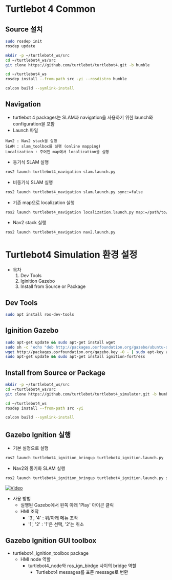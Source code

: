# Turtlebot 4 Common
## Source 설치
```bash
sudo rosdep init
rosdep update

mkdir -p ~/turtlebot4_ws/src
cd ~/turtlebot4_ws/src
git clone https://github.com/turtlebot/turtlebot4.git -b humble

cd ~/turtlebot4_ws
rosdep install --from-path src -yi --rosdistro humble

colcon build --symlink-install
```

## Navigation
* turtlebot 4 packages는 SLAM과 navigation을 사용하기 위한 launch와 configuration을 포함
* Launch 파일
```
Nav2 : Nav2 stack을 실행
SLAM : slam_toolbox를 실행 (online mapping)
Localization : 주어진 map에서 localization을 실행
```

* 동기식 SLAM 실행
```bash
ros2 launch turtlebot4_navigation slam.launch.py
```

* 비동기식 SLAM 실행
```bash
ros2 launch turtlebot4_navigation slam.launch.py sync:=false
```

* 기존 map으로 localization 실행
```bash
ros2 launch turtlebot4_navigation localization.launch.py map:=/path/to/map.yaml
```


* Nav2 stack 실행
```bash
ros2 launch turtlebot4_navigation nav2.launch.py
```

# Turtlebot4 Simulation 환경 설정
* 목차
  1. Dev Tools
  2. Iginition Gazebo
  3. Install from Source or Package

## Dev Tools
```bash
sudo apt install ros-dev-tools
```

## Iginition Gazebo
```bash
sudo apt-get update && sudo apt-get install wget
sudo sh -c 'echo "deb http://packages.osrfoundation.org/gazebo/ubuntu-stable `lsb_release -cs` main" > /etc/apt/sources.list.d/gazebo-stable.list'
wget http://packages.osrfoundation.org/gazebo.key -O - | sudo apt-key add -
sudo apt-get update && sudo apt-get install ignition-fortress
```

## Install from Source or Package
```bash
mkdir -p ~/turtlebot4_ws/src 
cd ~/turtlebot4_ws/src
git clone https://github.com/turtlebot/turtlebot4_simulator.git -b humble

cd ~/turtlebot4_ws
rosdep install --from-path src -yi

colcon build --symlink-install
```

## Gazebo Ignition 실행
* 기본 설정으로 실행
```bash
ros2 launch turtlebot4_ignition_bringup turtlebot4_ignition.launch.py
```

* Nav2와 동기화 SLAM 실행
```bash
ros2 launch turtlebot4_ignition_bringup turtlebot4_ignition.launch.py slam:=true nav2:=true rviz:=true
```

[![Video](http://img.youtube.com/vi/go7jszqFSi0/0.jpg)](http://www.youtube.com/watch?v=go7jszqFSi0)

* 사용 방법
  * 실행된 Gazebo에서 왼쪽 아래 'Play' 아이콘 클릭 
  * HMI 조작
    * '3', '4' : 위/아래 메뉴 조작
    * '1', '2' : '1'은 선택, '2'는 취소


## Gazebo Ignition GUI toolbox
* turtlebot4_ignition_toolbox package
  * HMI node 역할
    * turtlebot4_node와 ros_ign_birdge 사이의 bridge 역할
      * Turtlebot4 messages를 표준 message로 변환



